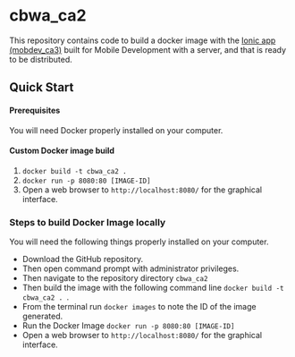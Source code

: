 # cbwa_ca2
This repository contains code to build a docker image with the [ Ionic app (mobdev_ca3)](https://github.com/Roberttamaia/mobdev_ca3.git) built for Mobile Development with a server, and that is ready to be distributed.

## Quick Start
#### Prerequisites
You will need Docker properly installed on your computer.

#### Custom Docker image build
1. `docker build -t cbwa_ca2 .`
2. `docker run -p 8080:80 [IMAGE-ID]`
3. Open a web browser to `http://localhost:8080/` for the graphical interface.

### Steps to build Docker Image locally 

You will need the following things properly installed on your computer.

* Download the GitHub repository.
* Then open command prompt with administrator privileges.
* Then navigate to the repository directory `cbwa_ca2`
* Then build the image with the following command line `docker build -t cbwa_ca2 . `.
* From the terminal run `docker images` to note the ID of the image generated.
* Run the Docker Image `docker run -p 8080:80 [IMAGE-ID]`
* Open a web browser to `http://localhost:8080/` for the graphical interface.




